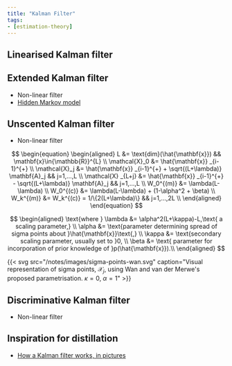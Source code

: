 ```yaml
---
title: "Kalman Filter"
tags:
- [estimation-theory]
---
```


## Linearised Kalman filter

## Extended Kalman filter

- Non-linear filter
- [Hidden Markov model](notes/markov-models.md#hidden-markov-model)

## Unscented Kalman filter

- Non-linear filter

$$
\begin{equation}
    \begin{aligned}
        L                   &= \text{dim}(\hat{\mathbf{x}})                                                      && \mathbf{x}\in{\mathbb{R}}^{L} \\
        \mathcal{X}_0       &= \hat{\mathbf{x}} _{i-1}^{+}                                                                                     \\
        \mathcal{X}_j       &= \hat{\mathbf{x}} _{i-1}^{+} + \sqrt{(L+\lambda)} \mathbf{A}_j                         && j=1,...,L                 \\
        \mathcal{X} _{L+j}  &= \hat{\mathbf{x}} _{i-1}^{+} - \sqrt{(L+\lambda)} \mathbf{A}_j                         && j=1,...,L                 \\
        W_0^{(m)}           &= \lambda(L-\lambda)                                                                                         \\
        W_0^{(c)}           &= \lambda(L-\lambda) + (1-\alpha^2 + \beta)                                                                  \\
        W_k^{(m)}           &= W_k^{(c)} = 1/\{2(L+\lambda)\}                                                && j=1,...,2L                \\
    \end{aligned}
\end{equation}
$$

$$
\begin{aligned}
\text{where  }
    \lambda &= \alpha^2(L+\kappa)-L,\text{ a scaling parameter,} \\
    \alpha  &= \text{parameter determining spread of sigma points about }\hat{\mathbf{x}}\text{,} \\
    \kappa  &= \text{secondary scaling parameter, usually set to }0, \\
    \beta   &= \text{ parameter for incorporation of prior knowledge of }p(\hat{\mathbf{x}}).\\
\end{aligned}
$$

{{< svg src="/notes/images/sigma-points-wan.svg" caption="Visual representation of sigma points, $\mathcal{X}_j$, using Wan and van der Merwe's proposed parametrisation. $\kappa=0$, $\alpha=1$" >}}

[comment]: <> ({{< figure src="/notes/images/sigma-points-wan.svg" caption="Visual representation of sigma points, $\mathcal{X}_j$, using Wan and van der Merwe's proposed method." >}})


## Discriminative Kalman filter

- Non-linear filter

## Inspiration for distillation

- [How a Kalman filter works, in pictures](http://www.bzarg.com/p/how-a-kalman-filter-works-in-pictures/)

